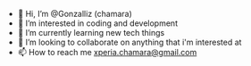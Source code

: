 - 👋 Hi, I’m @Gonzalliz (chamara)
- 👀 I’m interested in coding and development
- 🌱 I’m currently learning new tech things
- 💞️ I’m looking to collaborate on anything that i'm interested at
- 📫 How to reach me xperia.chamara@gmail.com

<!---
Gonzalliz/Gonzalliz is a ✨ special ✨ repository because its `README.md` (this file) appears on your GitHub profile.
You can click the Preview link to take a look at your changes.
--->
